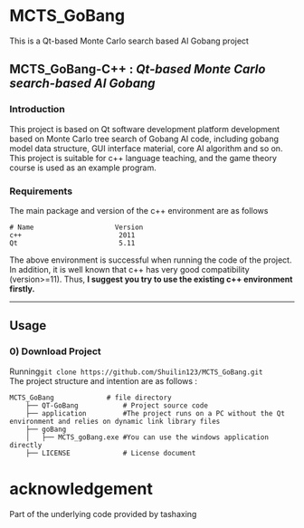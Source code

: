 # MCTS_GoBang
This is a Qt-based Monte Carlo search based AI Gobang project 
## __MCTS_GoBang-C++__ : _Qt-based Monte Carlo search-based AI Gobang_
### Introduction
This project is based on Qt software development platform development based on Monte Carlo tree search of Gobang AI code, including gobang model data structure, GUI interface material, core AI algorithm and so on. This project is suitable for c++ language teaching, and the game theory course is used as an example program.  
### Requirements  
The main package and version of the c++ environment are as follows
```
# Name                    Version         
c++                        2011
Qt                         5.11
```  
The above environment is successful when running the code of the project. In addition, it is well known that c++ has very good compatibility (version>=11). Thus, __I suggest you try to use the existing c++ environment firstly.__  

---  
## Usage 
### 0) Download Project 

Running```git clone https://github.com/Shuilin123/MCTS_GoBang.git```  
The project structure and intention are as follows : 
```
MCTS_GoBang 			# file directory		
    ├── QT-GoBang		 	# Project source code
    ├── application		    #The project runs on a PC without the Qt environment and relies on dynamic link library files
    ├── goBang              
    │   ├── MCTS_goBang.exe #You can use the windows application directly
    ├── LICENSE		        # License document
```
# acknowledgement
Part of the underlying code provided by tashaxing
